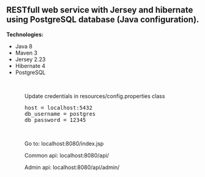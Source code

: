 <h2>RESTfull web service with Jersey and hibernate using PostgreSQL database (Java configuration).</h2>

<b>Technologies:</b>
<ul>
<li>Java 8</li>
<li>Maven 3</li>
<li>Jersey 2.23</li>
<li>Hibernate 4</li>
<li>PostgreSQL</li>
<ul>

<br/>

<p>Update credentials in resources/config.properties class</p>
<pre>
host = localhost:5432
db_username = postgres
db_password = 12345
</pre>
<br/>

<p>Go to: localhost:8080/index.jsp</p>
<p>Common api: localhost:8080/api/</p>
<p>Admin  api: localhost:8080/api/admin/</p>
